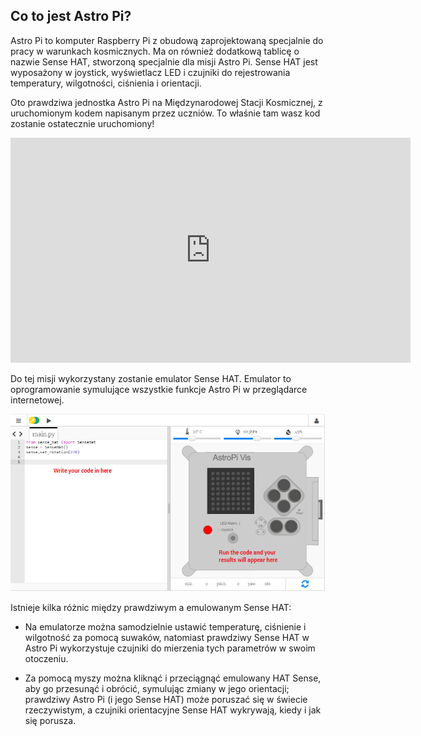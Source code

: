 ## Co to jest Astro Pi?

Astro Pi to komputer Raspberry Pi z obudową zaprojektowaną specjalnie do pracy w warunkach kosmicznych. Ma on również dodatkową tablicę o nazwie Sense HAT, stworzoną specjalnie dla misji Astro Pi. Sense HAT jest wyposażony w joystick, wyświetlacz LED i czujniki do rejestrowania temperatury, wilgotności, ciśnienia i orientacji.

Oto prawdziwa jednostka Astro Pi na Międzynarodowej Stacji Kosmicznej, z uruchomionym kodem napisanym przez uczniów. To właśnie tam wasz kod zostanie ostatecznie uruchomiony! 

<iframe src="https://player.vimeo.com/video/172737314" width="640" height="360" frameborder="0" webkitallowfullscreen mozallowfullscreen allowfullscreen mark="crwd-mark"></iframe> 

Do tej misji wykorzystany zostanie emulator Sense HAT. Emulator to oprogramowanie symulujące wszystkie funkcje Astro Pi w przeglądarce internetowej.

![Emulator Sense HAT](images/sense-hat-emulator.png)

Istnieje kilka różnic między prawdziwym a emulowanym Sense HAT:

- Na emulatorze można samodzielnie ustawić temperaturę, ciśnienie i wilgotność za pomocą suwaków, natomiast prawdziwy Sense HAT w Astro Pi wykorzystuje czujniki do mierzenia tych parametrów w swoim otoczeniu.

- Za pomocą myszy można kliknąć i przeciągnąć emulowany HAT Sense, aby go przesunąć i obrócić, symulując zmiany w jego orientacji; prawdziwy Astro Pi (i jego Sense HAT) może poruszać się w świecie rzeczywistym, a czujniki orientacyjne Sense HAT wykrywają, kiedy i jak się porusza.